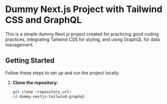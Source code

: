 # Dummy Next.js Project with Tailwind CSS and GraphQL

This is a simple dummy Next.js project created for practicing good coding practices, integrating Tailwind CSS for styling, and using GraphQL for data management.

## Getting Started

Follow these steps to set up and run the project locally.

1. **Clone the repository:**

   ```bash
   git clone <repository_url>
   cd dummy-nextjs-tailwind-graphql
